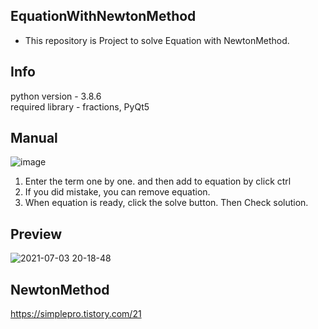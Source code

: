EquationWithNewtonMethod
--------------------
- This repository is Project to solve Equation with NewtonMethod. 


Info
-----------
python version - 3.8.6  
required library - fractions, PyQt5  


Manual
-----------------------
![image](https://user-images.githubusercontent.com/66504341/124352674-c23f2a00-dc3c-11eb-93a9-016b23ce7a07.png)

1. Enter the term one by one. and then add to equation by click ctrl  
2. If you did mistake, you can remove equation.  
3. When equation is ready, click the solve button. Then Check solution.  
 
Preview
------------------------
![2021-07-03 20-18-48](https://user-images.githubusercontent.com/66504341/124352847-ebac8580-dc3d-11eb-8ea6-53a80b7ccf8a.gif)


NewtonMethod
--------------------
https://simplepro.tistory.com/21
